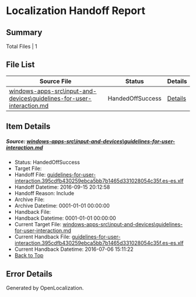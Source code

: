 # <a name='report-top'></a> Localization Handoff Report

## Summary
 Total Files | 1

## File List
 Source File | Status | Details 
 ----------- | ------ | ------- 
 [windows-apps-src\input-and-devices\guidelines-for-user-interaction.md](https://github.com/Microsoft/windows-apps/blob/2db7aaccfd56b1bdfda099b197a695bad8a9cba1/windows-apps-src/input-and-devices/guidelines-for-user-interaction.md) | HandedOffSuccess | [Details](#28dfadf6010aed3fb2ed0d03b73f92631c17fcf44033)

## Item Details
##### <a name='28dfadf6010aed3fb2ed0d03b73f92631c17fcf44033'></a> Source: [windows-apps-src\input-and-devices\guidelines-for-user-interaction.md](https://github.com/Microsoft/windows-apps/blob/2db7aaccfd56b1bdfda099b197a695bad8a9cba1/windows-apps-src/input-and-devices/guidelines-for-user-interaction.md)
* Status: HandedOffSuccess
* Target File: 
* Handoff File: [guidelines-for-user-interaction.395cdfb430259ebca5bb7b1465d331028054c35f.es-es.xlf](https://github.com/Microsoft/WDG.handoff/blob/d194aa34dd225a204a84e0612410115720f3a71d/ol-handoff/Microsoft/windows-apps.es-es/master/guidelines-for-user-interaction.395cdfb430259ebca5bb7b1465d331028054c35f.es-es.xlf)
* Handoff Datetime: 2016-09-15 20:12:58
* Handoff Reason: Include
* Archive File: 
* Archive Datetime: 0001-01-01 00:00:00
* Handback File: 
* Handback Datetime: 0001-01-01 00:00:00
* Current Target File: [windows-apps-src\input-and-devices\guidelines-for-user-interaction.md](https://github.com/Microsoft/windows-apps.es-es/blob/e53f454bc4c461b2434c3387589e28a597068263/windows-apps-src/input-and-devices/guidelines-for-user-interaction.md)
* Current Handback File: [guidelines-for-user-interaction.395cdfb430259ebca5bb7b1465d331028054c35f.es-es.xlf](https://github.com/Microsoft/WDG.handback/blob/45ea58b222954eb601000ff83302f042237b5a2e/ol-handback/Microsoft/windows-apps.es-es/master/guidelines-for-user-interaction.395cdfb430259ebca5bb7b1465d331028054c35f.es-es.xlf)
* Current Handback Datetime: 2016-07-06 15:11:22
* [Back to Top](#report-top)


## Error Details

Generated by OpenLocalization.
